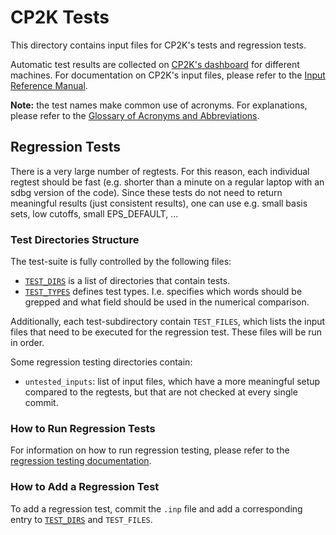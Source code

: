 # CP2K Tests

This directory contains input files for CP2K's tests and regression tests.

Automatic test results are collected on [CP2K's dashboard](https://dashboard.cp2k.org)
for different machines. For documentation on CP2K's input files, please refer to
the [Input Reference Manual](https://manual.cp2k.org/).

**Note:** the test names make common use of acronyms.
For explanations, please refer to the [Glossary of Acronyms and Abbreviations](https://www.cp2k.org/acronyms).

## Regression Tests

There is a very large number of regtests. For this reason, each individual
regtest should be fast (e.g. shorter than a minute on a regular laptop with an
sdbg version of the code). Since these tests do not need to return meaningful
results (just consistent results), one can use e.g. small basis sets,
low cutoffs, small EPS_DEFAULT, ...

### Test Directories Structure

The test-suite is fully controlled by the following files:

- [`TEST_DIRS`](TEST_DIRS) is a list of directories that contain tests.
- [`TEST_TYPES`](TEST_TYPES) defines test types. I.e. specifies which words
  should be grepped and what field should be used in the numerical comparison.

Additionally, each test-subdirectory contain `TEST_FILES`, which lists the input
files that need to be executed for the regression test.
These files will be run in order.

Some regression testing directories contain:

- `untested_inputs`: list of input files, which have a more meaningful setup
  compared to the regtests, but that are not checked at every single commit.

### How to Run Regression Tests

For information on how to run regression testing, please refer to the
[regression testing documentation](https://www.cp2k.org/dev:regtesting).

### How to Add a Regression Test

To add a regression test, commit the `.inp` file and add a corresponding entry
to [`TEST_DIRS`](TEST_DIRS) and `TEST_FILES`.
